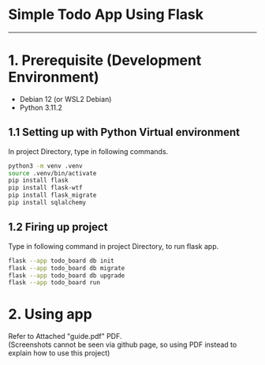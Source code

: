 Simple Todo App Using Flask
===
---

# 1. Prerequisite (Development Environment)
- Debian 12 (or WSL2 Debian)
- Python 3.11.2
## 1.1 Setting up with Python Virtual environment

In project Directory, type in following commands.<br>

```bash
python3 -m venv .venv
source .venv/bin/activate
pip install flask
pip install flask-wtf
pip install flask_migrate
pip install sqlalchemy
```
## 1.2 Firing up project
Type in following command in project Directory, to run flask app.
```bash
flask --app todo_board db init
flask --app todo_board db migrate
flask --app todo_board db upgrade
flask --app todo_board run
```

# 2. Using app
Refer to Attached "guide.pdf" PDF. <br>
(Screenshots cannot be seen via github page, so using PDF instead to explain how to use this project)
